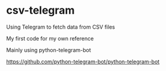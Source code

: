 # csv-telegram
Using Telegram to fetch data from CSV files

My first code for my own reference

Mainly using python-telegram-bot

https://github.com/python-telegram-bot/python-telegram-bot

